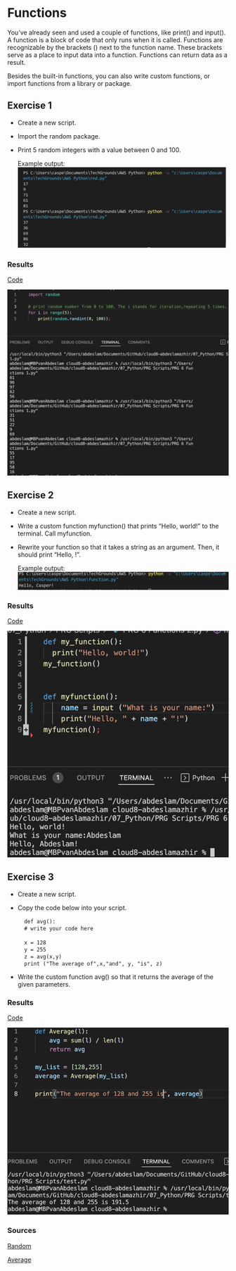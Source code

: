 # Functions

You’ve already seen and used a couple of functions, like print() and input(). A function is a block of code that only runs when it is called. Functions are recognizable by the brackets () next to the function name. These brackets serve as a place to input data into a function.
Functions can return data as a result.

Besides the built-in functions, you can also write custom functions, or import functions from a library or package.




## Exercise 1

- Create a new script.
- Import the random package.
- Print 5 random integers with a value between 0 and 100.

    Example output:
![screenshot](../00_includes/python/6x.png)



### Results

[Code](https://github.com/TechGrounds-Cloud8/cloud8-abdeslamazhir/blob/main/07_Python/PRG%20Scripts/PRG%206%20Functions%201.py)

![screenshot](../00_includes/python/61.png)



## Exercise 2

- Create a new script.
- Write a custom function myfunction() that prints “Hello, world!” to the terminal. Call myfunction.
- Rewrite your function so that it takes a string as an argument. Then, it should print “Hello, <string>!”.

    Example output:
![screenshot](../00_includes/python/6xx.png)



### Results

[Code](https://github.com/TechGrounds-Cloud8/cloud8-abdeslamazhir/blob/main/07_Python/PRG%20Scripts/PRG%206%20Functions%202.py)

![screenshot](../00_includes/python/62.png)


## Exercise 3

- Create a new script.
- Copy the code below into your script.

        def avg():
        # write your code here
 
        x = 128
        y = 255
        z = avg(x,y)
        print ("The average of",x,"and", y, "is", z)
- Write the custom function avg() so that it returns the average of the given parameters.






### Results

[Code]()

![screenshot](../00_includes/python/63.png)


### Sources

[Random](https://www.codegrepper.com/code-examples/python/how+to+use+random+in+python)

[Average](https://www.educative.io/answers/how-to-take-the-average-of-a-list-in-python)